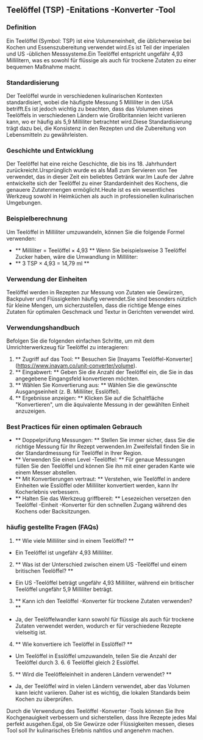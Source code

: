 ## Teelöffel (TSP) -Enitations -Konverter -Tool

### Definition
Ein Teelöffel (Symbol: TSP) ist eine Volumeneinheit, die üblicherweise bei Kochen und Essenszubereitung verwendet wird.Es ist Teil der imperialen und US -üblichen Messsysteme.Ein Teelöffel entspricht ungefähr 4,93 Millilitern, was es sowohl für flüssige als auch für trockene Zutaten zu einer bequemen Maßnahme macht.

### Standardisierung
Der Teelöffel wurde in verschiedenen kulinarischen Kontexten standardisiert, wobei die häufigste Messung 5 Milliliter in den USA betrifft.Es ist jedoch wichtig zu beachten, dass das Volumen eines Teelöffels in verschiedenen Ländern wie Großbritannien leicht variieren kann, wo er häufig als 5,9 Milliliter betrachtet wird.Diese Standardisierung trägt dazu bei, die Konsistenz in den Rezepten und die Zubereitung von Lebensmitteln zu gewährleisten.

### Geschichte und Entwicklung
Der Teelöffel hat eine reiche Geschichte, die bis ins 18. Jahrhundert zurückreicht.Ursprünglich wurde es als Maß zum Servieren von Tee verwendet, das in dieser Zeit ein beliebtes Getränk war.Im Laufe der Jahre entwickelte sich der Teelöffel zu einer Standardeinheit des Kochens, die genauere Zutatenmengen ermöglicht.Heute ist es ein wesentliches Werkzeug sowohl in Heimküchen als auch in professionellen kulinarischen Umgebungen.

### Beispielberechnung
Um Teelöffel in Milliliter umzuwandeln, können Sie die folgende Formel verwenden:
- ** Milliliter = Teelöffel × 4,93 **
Wenn Sie beispielsweise 3 Teelöffel Zucker haben, wäre die Umwandlung in Milliliter:
- ** 3 TSP × 4,93 = 14,79 ml **

### Verwendung der Einheiten
Teelöffel werden in Rezepten zur Messung von Zutaten wie Gewürzen, Backpulver und Flüssigkeiten häufig verwendet.Sie sind besonders nützlich für kleine Mengen, um sicherzustellen, dass die richtige Menge eines Zutaten für optimalen Geschmack und Textur in Gerichten verwendet wird.

### Verwendungshandbuch
Befolgen Sie die folgenden einfachen Schritte, um mit dem Umrichterwerkzeug für Teelöffel zu interagieren:
1. ** Zugriff auf das Tool: ** Besuchen Sie [Inayams Teelöffel-Konverter] (https://www.inayam.co/unit-converter/volume).
2. ** Eingabwert: ** Geben Sie die Anzahl der Teelöffel ein, die Sie in das angegebene Eingangsfeld konvertieren möchten.
3. ** Wählen Sie Konvertierung aus: ** Wählen Sie die gewünschte Ausgangseinheit (z. B. Milliliter, Esslöffel).
4. ** Ergebnisse anzeigen: ** Klicken Sie auf die Schaltfläche "Konvertieren", um die äquivalente Messung in der gewählten Einheit anzuzeigen.

### Best Practices für einen optimalen Gebrauch
- ** Doppelprüfung Messungen: ** Stellen Sie immer sicher, dass Sie die richtige Messung für Ihr Rezept verwenden.Im Zweifelsfall finden Sie in der Standardmessung für Teelöffel in Ihrer Region.
- ** Verwenden Sie einen Level -Teelöffel: ** Für genaue Messungen füllen Sie den Teelöffel und können Sie ihn mit einer geraden Kante wie einem Messer abstellen.
- ** Mit Konvertierungen vertraut: ** Verstehen, wie Teelöffel in andere Einheiten wie Esslöffel oder Milliliter konvertiert werden, kann Ihr Kocherlebnis verbessern.
- ** Halten Sie das Werkzeug griffbereit: ** Lesezeichen versetzen den Teelöffel -Einheit -Konverter für den schnellen Zugang während des Kochens oder Backsitzungen.

### häufig gestellte Fragen (FAQs)

1. ** Wie viele Milliliter sind in einem Teelöffel? **
- Ein Teelöffel ist ungefähr 4,93 Milliliter.

2. ** Was ist der Unterschied zwischen einem US -Teelöffel und einem britischen Teelöffel? **
- Ein US -Teelöffel beträgt ungefähr 4,93 Milliliter, während ein britischer Teelöffel ungefähr 5,9 Milliliter beträgt.

3. ** Kann ich den Teelöffel -Konverter für trockene Zutaten verwenden? **
- Ja, der Teelöffelwandler kann sowohl für flüssige als auch für trockene Zutaten verwendet werden, wodurch er für verschiedene Rezepte vielseitig ist.

4. ** Wie konvertiere ich Teelöffel in Esslöffel? **
- Um Teelöffel in Esslöffel umzuwandeln, teilen Sie die Anzahl der Teelöffel durch 3. 6. 6 Teelöffel gleich 2 Esslöffel.

5. ** Wird die Teelöffeleinheit in anderen Ländern verwendet? **
- Ja, der Teelöffel wird in vielen Ländern verwendet, aber das Volumen kann leicht variieren. Daher ist es wichtig, die lokalen Standards beim Kochen zu überprüfen.

Durch die Verwendung des Teelöffel -Konverter -Tools können Sie Ihre Kochgenauigkeit verbessern und sicherstellen, dass Ihre Rezepte jedes Mal perfekt ausgehen.Egal, ob Sie Gewürze oder Flüssigkeiten messen, dieses Tool soll Ihr kulinarisches Erlebnis nahtlos und angenehm machen.